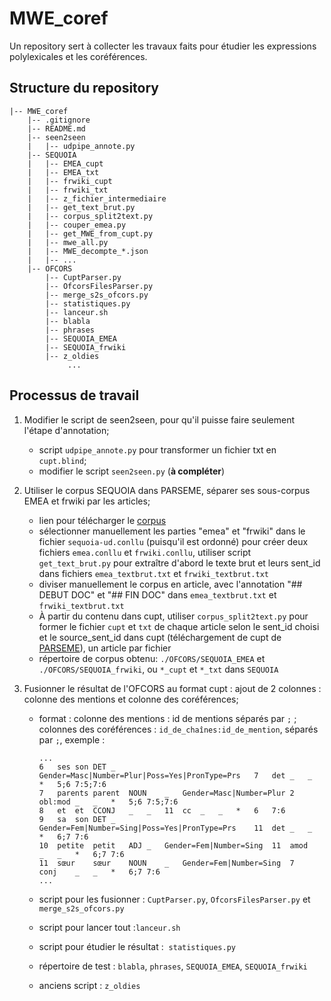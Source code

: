 # MWE_coref

Un repository sert à collecter les travaux faits pour étudier les expressions polylexicales et les coréférences.

## Structure du repository

```
|-- MWE_coref
    |-- .gitignore
    |-- README.md
    |-- seen2seen
    |   |-- udpipe_annote.py
    |-- SEQUOIA
    |   |-- EMEA_cupt
    |   |-- EMEA_txt
    |   |-- frwiki_cupt
    |   |-- frwiki_txt
    |   |-- z_fichier_intermediaire
    |   |-- get_text_brut.py
    |   |-- corpus_split2text.py
    |   |-- couper_emea.py
    |   |-- get_MWE_from_cupt.py
    |   |-- mwe_all.py
    |   |-- MWE_decompte_*.json
    |   |-- ...
    |-- OFCORS
        |-- CuptParser.py
        |-- OfcorsFilesParser.py
        |-- merge_s2s_ofcors.py
        |-- statistiques.py
        |-- lanceur.sh
        |-- blabla
        |-- phrases
        |-- SEQUOIA_EMEA
        |-- SEQUOIA_frwiki
        |-- z_oldies
             ...
```

## Processus de travail

1. Modifier le script de seen2seen, pour qu'il puisse faire seulement l'étape d'annotation;

    - script `udpipe_annote.py` pour transformer un fichier txt en `cupt.blind`;
    - modifier le script `seen2seen.py` (**à compléter**)


2. Utiliser le corpus SEQUOIA dans PARSEME, séparer ses sous-corpus EMEA et frwiki par les articles;

    - lien pour télécharger le [corpus](https://lindat.mff.cuni.cz/repository/xmlui/handle/11234/1-3429)
    - sélectionner manuellement les parties "emea" et "frwiki" dans le fichier `sequoia-ud.conllu` (puisqu'il est ordonné) pour créer deux fichiers `emea.conllu` et `frwiki.conllu`, utiliser script `get_text_brut.py` pour extraître d'abord le texte brut et leurs sent_id dans fichiers `emea_textbrut.txt` et `frwiki_textbrut.txt`
    - diviser manuellement le corpus en article, avec l'annotation "## DEBUT DOC" et "## FIN DOC" dans `emea_textbrut.txt` et `frwiki_textbrut.txt`
    - À partir du contenu dans cupt, utiliser `corpus_split2text.py` pour former le fichier `cupt` et `txt` de chaque article selon le sent_id choisi et le source_sent_id dans cupt (téléchargement de cupt de [PARSEME](https://gitlab.com/parseme/parseme_corpus_fr)), un article par fichier
    - répertoire de corpus obtenu: `./OFCORS/SEQUOIA_EMEA` et `./OFCORS/SEQUOIA_frwiki`, ou `*_cupt` et `*_txt` dans `SEQUOIA`

3. Fusionner le résultat de l'OFCORS au format cupt : ajout de 2 colonnes : colonne des mentions et colonne des coréférences;

    - format : colonne des mentions : id de mentions séparés par `;` ; colonnes des coréférences : `id_de_chaînes:id_de_mention`, séparés par `;`, exemple :

        ```
        ...
        6	ses	son	DET	_	Gender=Masc|Number=Plur|Poss=Yes|PronType=Prs	7	det	_	_	*	5;6	7:5;7:6
        7	parents	parent	NOUN	_	Gender=Masc|Number=Plur	2	obl:mod	_	_	*	5;6	7:5;7:6
        8	et	et	CCONJ	_	_	11	cc	_	_	*	6	7:6
        9	sa	son	DET	_	Gender=Fem|Number=Sing|Poss=Yes|PronType=Prs	11	det	_	_	*	6;7	7:6
        10	petite	petit	ADJ	_	Gender=Fem|Number=Sing	11	amod	_	_	*	6;7	7:6
        11	sœur	sœur	NOUN	_	Gender=Fem|Number=Sing	7	conj	_	_	*	6;7	7:6
        ...
        ```

    - script pour les fusionner : `CuptParser.py`, `OfcorsFilesParser.py` et `merge_s2s_ofcors.py`
    - script pour lancer tout :`lanceur.sh`
    - script pour étudier le résultat :  `statistiques.py`
    - répertoire de test : `blabla`, `phrases`, `SEQUOIA_EMEA`, `SEQUOIA_frwiki`
    - anciens script : `z_oldies`